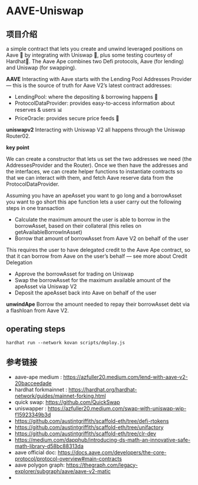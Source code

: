 # AAVE-Uniswap

## 项目介绍

a simple contract that lets you create and unwind leveraged positions on Aave 👻 by integrating with Uniswap 🦄, plus some testing courtesy of Hardhat👷.
The Aave Ape combines two Defi protocols, Aave (for lending) and Uniswap (for swapping).

**AAVE**
Interacting with Aave starts with the Lending Pool Addresses Provider — this is the source of truth for Aave V2’s latest contract addresses:
- LendingPool: where the depositing & borrowing happens 🏦
- ProtocolDataProvider: provides easy-to-access information about reserves & users 📊
- PriceOracle: provides secure price feeds 💱

**uniswapv2**
Interacting with Uniswap V2 all happens through the Uniswap Router02.


**key point**

We can create a constructor that lets us set the two addresses we need (the AddressesProvider and the Router). Once we then have the addresses and the interfaces, we can create helper functions to instantiate contracts so that we can interact with them, and fetch Aave reserve data from the ProtocolDataProvider.  

Assuming  you have an apeAsset you want to go long and a borrowAsset you want to go short
this ape function lets a user carry out the following steps in one transaction
- Calculate the maximum amount the user is able to borrow in the borrowAsset, based on their collateral (this relies on getAvailableBorrowInAsset)
- Borrow that amount of borrowAsset from Aave V2 on behalf of the user

This requires the user to have delegated credit to the Aave Ape contract, so that it can borrow from Aave on the user’s behalf — see more about Credit Delegation

- Approve the borrowAsset for trading on Uniswap
- Swap the borrowAsset for the maximum available amount of the apeAsset via Uniswap V2
- Deposit the apeAsset back into Aave on behalf of the user


**unwindApe**
Borrow the amount needed to repay their borrowAsset debt via a flashloan from Aave V2.  
## operating steps

```shell
hardhat run --network kovan scripts/deploy.js
```




## 参考链接
- aave-ape medium : https://azfuller20.medium.com/lend-with-aave-v2-20bacceedade
- hardhat forkmainnet : https://hardhat.org/hardhat-network/guides/mainnet-forking.html
- quick swap: https://github.com/QuickSwap
- uniswapper : https://azfuller20.medium.com/swap-with-uniswap-wip-f15923349b3d
- https://github.com/austintgriffith/scaffold-eth/tree/defi-rtokens  
- https://github.com/austintgriffith/scaffold-eth/tree/unifactory  
- https://github.com/austintgriffith/scaffold-eth/tree/clr-dev  
- https://medium.com/dapphub/introducing-ds-math-an-innovative-safe-math-library-d58bc88313da 
- aave official doc: https://docs.aave.com/developers/the-core-protocol/protocol-overview#main-contracts 
- aave polygon graph: https://thegraph.com/legacy-explorer/subgraph/aave/aave-v2-matic  
- 